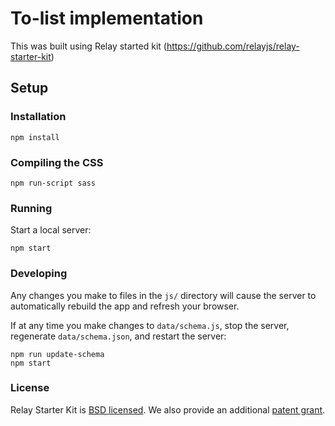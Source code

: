 # To-list implementation

This was built using Relay started kit (https://github.com/relayjs/relay-starter-kit)

## Setup
### Installation

```
npm install
```

### Compiling the CSS

```
npm run-script sass
```

### Running

Start a local server:

```
npm start
```

### Developing

Any changes you make to files in the `js/` directory will cause the server to
automatically rebuild the app and refresh your browser.

If at any time you make changes to `data/schema.js`, stop the server,
regenerate `data/schema.json`, and restart the server:

```
npm run update-schema
npm start
```

### License

Relay Starter Kit is [BSD licensed](./LICENSE). We also provide an additional [patent grant](./PATENTS).
